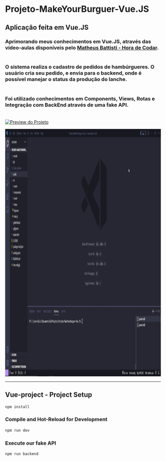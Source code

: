 # Projeto-MakeYourBurguer-Vue.JS
 
## Aplicação feita em Vue.JS

### Aprimorando meus conhecimentos em Vue.JS, através das vídeo-aulas disponíveis pelo [Matheus Battisti - Hora de Codar](https://www.youtube.com/watch?v=wsAQQioPIJs&list=PLnDvRpP8BnezDglaAvtWgQXzsOmXUuRHL&index=1&ab_channel=MatheusBattisti-HoradeCodar). <br><br>

### O sistema realiza o cadastro de pedidos de <b>hambúrgueres</b>. O usuário cria seu pedido, e envia para o backend, onde é possível manejar o status da produção do lanche. <br><br>

### Foi utilizado conhecimentos em Components, Views, Rotas e Integração com BackEnd através de uma fake API.<br><br>

[![Preview do Projeto](miniatura)](https://github.com/bragabriel/Projeto-MakeYourBurguer-Vue.JS/blob/main/public/video/burgerApp.gif "texto") 

<p align="center">
    <img width="1000" height="800" src="https://github.com/bragabriel/Projeto-MakeYourBurguer-Vue.JS/blob/main/public/video/burgerApp.gif">
</p>



<hr></hr>

## Vue-project - Project Setup

```sh
npm install
```

### Compile and Hot-Reload for Development

```sh
npm run dev
```

### Execute our fake API

```sh
npm run backend
```